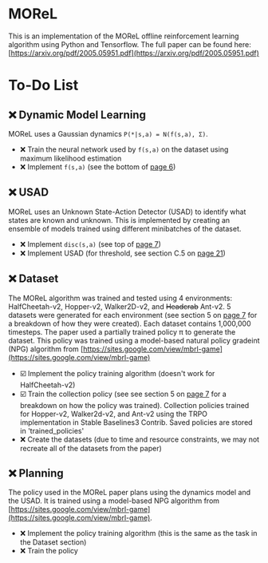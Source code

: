 # MOReL
This is an implementation of the MOReL offline reinforcement learning algorithm using Python and Tensorflow. The full paper can be found here: [https://arxiv.org/pdf/2005.05951.pdf](https://arxiv.org/pdf/2005.05951.pdf)

# To-Do List

## :x: Dynamic Model Learning 
MOReL uses a Gaussian dynamics `P(*|s,a) = N(f(s,a), Σ)`. 

* :x: Train the neural network used by `f(s,a)` on the dataset using maximum likelihood estimation
* :x: Implement `f(s,a)` (see the bottom of [page 6](https://arxiv.org/pdf/2005.05951.pdf#page=6))

## :x: USAD
MOReL uses an Unknown State-Action Detector (USAD) to identify what states are known and unknown. This is implemented by creating an ensemble of models trained using different minibatches of the dataset. 

* :x: Implement `disc(s,a)` (see top of [page 7](https://arxiv.org/pdf/2005.05951.pdf#page=7))
* :x: Implement USAD (for threshold, see section C.5 on [page 21](https://arxiv.org/pdf/2005.05951.pdf#page=21))

## :x: Dataset

The MOReL algorithm was trained and tested using 4 environments: HalfCheetah-v2, Hopper-v2, Walker2D-v2, and ~~Headcrab~~ Ant-v2. 5 datasets were generated for each environment (see section 5 on [page 7](https://arxiv.org/pdf/2005.05951.pdf#page=7) for a breakdown of how they were created). Each dataset contains 1,000,000 timesteps. The paper used a partially trained policy π to generate the dataset. This policy was trained using a model-based natural policy gradeint (NPG) algorithm from [https://sites.google.com/view/mbrl-game](https://sites.google.com/view/mbrl-game)

* ☑️ Implement the policy training algorithm (doesn't work for HalfCheetah-v2)
* ☑️ Train the collection policy (see see section 5 on [page 7](https://arxiv.org/pdf/2005.05951.pdf#page=7) for a breakdown on how the policy was trained). Collection policies trained for Hopper-v2, Walker2d-v2, and Ant-v2 using the TRPO implementation in Stable Baselines3 Contrib. Saved policies are stored in 'trained_policies' 
* :x: Create the datasets (due to time and resource constraints, we may not recreate all of the datasets from the paper)

## :x: Planning

The policy used in the MOReL paper plans using the dynamics model and the USAD. It is trained using a model-based NPG algorithm from [https://sites.google.com/view/mbrl-game](https://sites.google.com/view/mbrl-game).

* :x: Implement the policy training algorithm (this is the same as the task in the Dataset section)
* :x: Train the policy 

